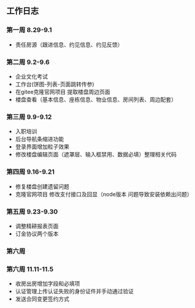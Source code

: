 ## 工作日志
### 第一周 8.29-9.1
- 责任房源（跟进信息、约见信息、约见反馈）
### 第二周 9.2-9.6
- 企业文化考试
- 工作台(饼图-列表-页面跳转传参)
- 在gitee克隆官网项目 提取楼盘周边页面 
- 楼盘查看（基本信息、座栋信息、物业信息、房间列表、周边配套）
### 第三周 9.9-9.12
- 入职培训 
- 后台导航条缩进功能
- 登录界面增加粒子效果
- 修改楼盘编辑页面（遮罩层、输入框禁用、数据必填）整理相关代码
### 第四周 9.16-9.21
- 修复楼盘创建遗留问题
- 克隆官网项目 修改支付接口及回显（node版本 问题导致安装依赖出问题）
### 第五周 9.23-9.30
- 调整精耕报表页面
- 订金协议两个版本
### 第六周 
### 第六周 11.11-11.5
- 收房出房增加字段和必填项
- 认证管理上传认证失败的身份证件并手动通过验证
- 发送合同变更签约方式

